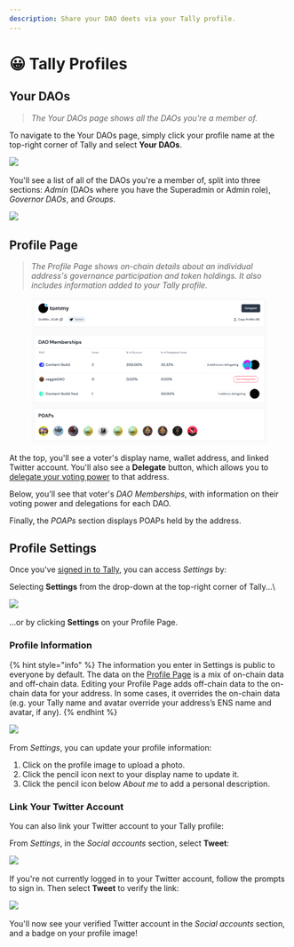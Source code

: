 ```yaml
---
description: Share your DAO deets via your Tally profile.
---
```


# 😀 Tally Profiles

## Your DAOs

> _The Your DAOs page shows all the DAOs you're a member of._

To navigate to the Your DAOs page, simply click your profile name at the top-right corner of Tally and select **Your DAOs**.

![](https://p434.p1.n0.cdn.getcloudapp.com/items/QwudOenv/2ca6be00-fa81-4b95-a1ae-ef249f536c5d.jpg?v=227ca73c1b6974af8517c512c416515f)

You'll see a list of all of the DAOs you're a member of, split into three sections: _Admin_ (DAOs where you have the Superadmin or Admin role), _Governor DAOs_, and _Groups_.

![](https://p434.p1.n0.cdn.getcloudapp.com/items/Z4uD0EwB/3a31e399-49f7-4c18-a264-f7a7333080aa.png?source=client\&v=3d8ce303db6a12ed6dbacf32826b4a80)

## Profile Page

> _The Profile Page shows on-chain details about an individual address's governance participation and token holdings. It also includes information added to your Tally profile._

<figure><img src="../../.gitbook/assets/CleanShot 2023-02-09 at 11.44.05@2x.png" alt=""><figcaption></figcaption></figure>

At the top, you'll see a voter's display name, wallet address, and linked Twitter account. You'll also see a **Delegate** button, which allows you to [delegate your voting power](../proposals/delegating-voting-power.md) to that address.

Below, you'll see that voter's _DAO Memberships_, with information on their voting power and delegations for each DAO.

Finally, the _POAPs_ section displays POAPs held by the address.

## Profile Settings

Once you've [signed in to Tally](https://help.tally.xyz/article/10-sign-in), you can access _Settings_ by:

Selecting **Settings** from the drop-down at the top-right corner of Tally...\


![](https://p63.tr2.n0.cdn.getcloudapp.com/items/KoujPRKD/a41409b4-2b12-4ba2-b787-367581929209.jpg?v=a4fc488678ce6c0f8c2da5b258054215)

...or by clicking **Settings** on your Profile Page.

### Profile Information <a href="#profile" id="profile"></a>

{% hint style="info" %}
The information you enter in Settings is public to everyone by default. The data on the [Profile Page](https://help.tally.xyz/article/24-profile-page) is a mix of on-chain data and off-chain data. Editing your Profile Page adds off-chain data to the on-chain data for your address. In some cases, it overrides the on-chain data (e.g. your Tally name and avatar override your address’s ENS name and avatar, if any).
{% endhint %}

![](https://p63.tr2.n0.cdn.getcloudapp.com/items/9Zuo76n0/6ba92c90-099c-4735-b2b0-8094713ca694.jpg?v=753f35ef5c1cfd5c8f810308cfcf5f85)

From _Settings_, you can update your profile information:

1. Click on the profile image to upload a photo.
2. Click the pencil icon next to your display name to update it.
3. Click the pencil icon below _About me_ to add a personal description.

### Link Your Twitter Account <a href="#twitter" id="twitter"></a>

You can also link your Twitter account to your Tally profile:

From _Settings_, in the _Social accounts_ section, select **Tweet**:

![](https://p63.tr2.n0.cdn.getcloudapp.com/items/llu0qedl/b3861960-2760-4621-b3d8-cdaebed8f720.jpg?v=ee2abe79a26fe2b7b4ecb38c700b5795)

If you're not currently logged in to your Twitter account, follow the prompts to sign in. Then select **Tweet** to verify the link:

![](https://p63.tr2.n0.cdn.getcloudapp.com/items/jkuX5jO4/481f5dc5-c7c3-4a3d-9883-228204d3947d.jpg?v=ba42c95480db0030d78864d9c6e6bd5c)

You'll now see your verified Twitter account in the _Social accounts_ section, and a badge on your profile image!

